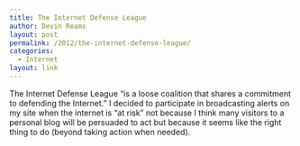 ```yaml
---
title: The Internet Defense League
author: Devin Reams
layout: post
permalink: /2012/the-internet-defense-league/
categories:
  - Internet
layout: link
---
```

The Internet Defense League &#8220;is a loose coalition that shares a commitment to defending the Internet.&#8221; I decided to participate in broadcasting alerts on my site when the internet is &#8220;at risk&#8221; not because I think many visitors to a personal blog will be persuaded to act but because it seems like the right thing to do (beyond taking action when needed).